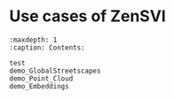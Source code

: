 # Use cases of ZenSVI

```{toctree}
:maxdepth: 1
:caption: Contents:

test
demo_GlobalStreetscapes
demo_Point_Cloud
demo_Embeddings
```